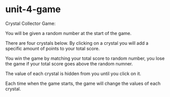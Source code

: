 # unit-4-game

Crystal Collector Game:

You will be given a random number at the start of the game.

There are four crystals below. By clicking on a crystal you will add a specific amount of points to your total score.

You win the game by matching your total score to random number, you lose the game if your total score goes above the random numner.

The value of each crystal is hidden from you until you click on it.

Each time when the game starts, the game will change the values of each crystal.
